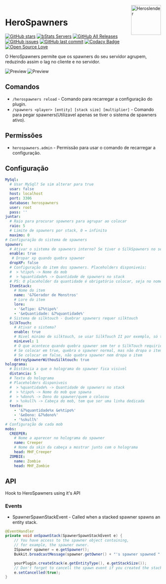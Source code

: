 <img src="https://avatars1.githubusercontent.com/u/16785313?s=96&v=4" alt="Heroslender" title="Heroslender" align="right" height="96" width="96"/>

# HeroSpawners

[![GitHub stars](https://img.shields.io/github/stars/heroslender/HeroSpawners.svg)](https://github.com/heroslender/HeroSpawners/stargazers)
[![bStats Servers](https://img.shields.io/bstats/servers/2088.svg?color=1bcc1b)](https://bstats.org/plugin/bukkit/HeroSpawners)
[![GitHub All Releases](https://img.shields.io/github/downloads/heroslender/HeroSpawners/total.svg?logoColor=fff)](https://github.com/heroslender/HeroSpawners/releases/latest)
[![GitHub issues](https://img.shields.io/github/issues-raw/heroslender/HeroSpawners.svg?label=issues)](https://github.com/heroslender/HeroSpawners/issues)
[![GitHub last commit](https://img.shields.io/github/last-commit/heroslender/HeroSpawners.svg)](https://github.com/heroslender/HeroSpawners/commit)
[![Codacy Badge](https://api.codacy.com/project/badge/Grade/218d46cbc31345f2ac94e204641e91ff)](https://app.codacy.com/app/heroslender/HeroSpawners?utm_source=github.com&utm_medium=referral&utm_content=heroslender/HeroSpawners&utm_campaign=Badge_Grade_Dashboard)
[![Open Source Love](https://badges.frapsoft.com/os/v1/open-source.svg?v=103)](https://github.com/ellerbrock/open-source-badges/)

O HeroSpawners permite que os spawners do seu servidor agrupem, reduzindo assim o lag no cliente e no servidor.

![Preview](https://github.com/heroslender/HeroSpawners/raw/develop/assets/preview_hologram.gif)
![Preview](https://github.com/heroslender/HeroSpawners/raw/develop/assets/preview.gif)

## Comandos

  - `/herospawners reload` - Comando para recarregar a configuração do plugin.
  - `/spawners <player> [entity] [stack size] [multiplier]` - Comando para pegar spawners(Utilizavel apenas se tiver o 
sistema de spawners ativo).

## Permissões

  - `herospawners.admin` - Permissão para usar o comando de recarregar a configuração.

## Configuração

```yaml
MySql:
  # Usar MySql? Se sim alterar para true
  usar: false
  host: localhost
  port: 3306
  database: herospawners
  user: root
  pass: ''
juntar:
  # Raio para procurar spawners para agrupar ao colocar
  raio: 5
  # Limite de spawners por stack, 0 = infinito
  maximo: 0
# Configuração do sistema de spawners
spawner:
  # Ativar o sistema de spawners interno? Se tiver o SilkSpawners no servidor, ele irá ter prioridade sobre este.
  enable: true
   # Dropar xp quando quebra spawner
  dropXP: false
  # Configuração do item dos spawners. Placeholders disponiveis:
  #  > %tipo% -> Nome do mob
  #  > %quantidade% -> Quantidade de spawners no stack
  # PS: O placeholder da quantidade é obrigatório colocar, seja no nome ou seja na lore!
  ItemStack:
    # Nome do item
    name: '&7Gerador de Monstros'
    # Lore do item
    lore:
    - '&eTipo: &7%tipo%'
    - '&eQuantidade: &7%quantidade%'
  # Sistema de silktouch - Quebrar spawners requer silktouch
  SilkTouch:
    # Ativar o sistema?
    enable: true
    # Nivel minimo de silktouch, se usar SilkTouch II por exemplo, só trocar para 2
    minLevel: 1
    # O que acontece quando quebra spawner sem ter o SilkTouch requirido?
    # Se colocar em true, quebra o spawner normal, mas não dropa o item
    # Se colocar em false, não quebra spawner nem dropa o item
    detroySpawnerWithouSilktouch: true
holograma:
  # Distância a que o holograma do spawner fica visivel
  distancia: 5
  # Texto do holograma
  # Placeholders disponiveis
  #  > %quantidade% -> Quantidade de spawners no stack
  #  > %tipo% -> Nome do mob que spawna
  #  > %dono% -> Dono do spawner/quem o colocou
  #  > %skull% -> Cabeça do mob, tem que ser uma linha dedicada
  texto:
    - '&7%quantidade%x &e%tipo%'
    - '&eDono: &7%dono%'
    - '%skull%'
# Configuração de cada mob
mobs:
  CREEPER:
    # Nome a aparecer no holograma do spawner
    name: Creeper
    # Nome da skin da cabeça a mostrar junto com o holograma
    head: MHF_Creeper
  ZOMBIE:
    name: Zombie
    head: MHF_Zombie
```

## API
Hook to HeroSpawners using it's API

### Events
- SpawnerSpawnStackEvent - Called when a stacked spawner spawns an entity stack.
```Java
@EventHandler
private void onSpawnStack(SpawnerSpawnStackEvent e) {
    // You have access to the spawner object containing,
    // for example, the spawner owner.
    ISpawner spawner = e.getSpawner();
    Bukkit.broadcastMessage(spawner.getOwner() + "'s spawner spawned " + e.getStackSize() + "x of" + spawner.getEntityProperties().getDisplayName());

    yourPlugin.createStack(e.getEntityType(), e.getStackSize());
    // Don't forget to cancell the spawn event if you created the stack :)
    e.setCancelled(true);
}
```